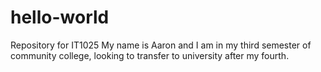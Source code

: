# hello-world
Repository for IT1025
My name is Aaron and I am in my third semester of community college, looking to transfer to university after my fourth.
